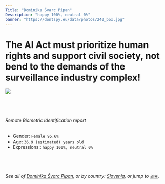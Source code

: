```yaml
---
Title: "Dominika Švarc Pipan"
Description: "happy 100%, neutral 0%"
banner: "https://dontspy.eu/data/photos/240_box.jpg"
---
```


# The AI Act must prioritize human rights and support civil society, not bend to the demands of the surveillance industry complex!

<link rel="stylesheet" type="text/css" href="/css/blog.css" />

<div class="is-fake" hidden>

_This image is **clearly fake**_, yet we [continue to collect them because the AI Act negotiations](/blog/why-deepfake/) are heading in a direction that will only make people's lives more complicated. For a more in-depth explanation, read: [Double threat: why losing the battle against Face Biometrics would fuel the proliferation of deepfakes](/blog/the-dual-threat-how-losing-the-biometric-battle-fuels-deepfake-proliferation/).


</div>

<!-- <img src="https://dontspy.eu/data/photos/54_box.jpg" /> -->
<img src="https://dontspy.eu/data/photos/240_box.jpg" />

## <br>

###### Remote Biometric Identification report

* <span class="label">Gender:</span> `Female 95.6%`
* <span class="label">Age:</span> `36.9 (estimated) years old`
* <span class="label">Expressions::</span> `happy 100%, neutral 0%`

## <br>

###### See all of [Dominika Švarc Pipan](/policymaker#Dominika%20%C5%A0varc%20Pipan), or by country: [Slovenia](/country#Slovenia), or jump to [🇬🇷](/x/86).

## <br>
